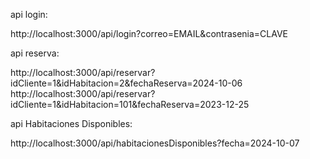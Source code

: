 api login:

http://localhost:3000/api/login?correo=EMAIL&contrasenia=CLAVE

api reserva: 

http://localhost:3000/api/reservar?idCliente=1&idHabitacion=2&fechaReserva=2024-10-06
http://localhost:3000/api/reservar?idCliente=1&idHabitacion=101&fechaReserva=2023-12-25


api Habitaciones Disponibles:

http://localhost:3000/api/habitacionesDisponibles?fecha=2024-10-07